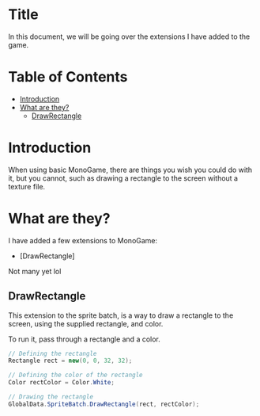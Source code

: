 # Title

In this document, we will be going over the extensions I have added to the game.

# Table of Contents

 - [Introduction](#introduction)
 - [What are they?](#what-are-they)
	* [DrawRectangle](#drawrectangle)

# Introduction

When using basic MonoGame, there are things you wish you could do with it, but you cannot, such as drawing a rectangle to the screen without a texture file.

# What are they?

I have added a few extensions to MonoGame:

 - [DrawRectangle]

Not many yet lol

## DrawRectangle

This extension to the sprite batch, is a way to draw a rectangle to the screen, using the supplied rectangle, and color.

To run it, pass through a rectangle and a color.

```csharp
// Defining the rectangle
Rectangle rect = new(0, 0, 32, 32);

// Defining the color of the rectangle
Color rectColor = Color.White;

// Drawing the rectangle
GlobalData.SpriteBatch.DrawRectangle(rect, rectColor);
```

